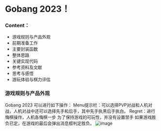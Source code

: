 # Gobang 2023！
### Content：
* 游戏规则与产品外观
* 前期准备工作
* 主要封装函数
* 整体思路
* 关键实现代码
* 参考资料及文献
* 思考与感悟
* 游玩体验与棋力评估

### 游戏规则与产品外观
  Gobang 2023 可以进行如下操作：
  Menu提示栏：可以选择PVP对战和人机对战，人机对战中还可以选择先手和后手，其中先手执黑后手执白。
  Regret：进行悔棋操作，人机各悔棋一步
  为了保持游戏的可玩性，并没有设置禁手
  如果游戏胜负已定，在游戏的最后会弹出消息框判定胜负。
  ![image](https://user-images.githubusercontent.com/113416659/218237949-0e5effa1-41d8-4646-8d87-b4fb950de6f1.png)
